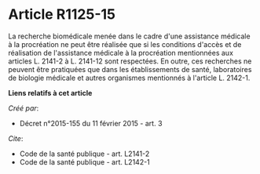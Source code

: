 # Article R1125-15

La recherche biomédicale menée dans le cadre d'une assistance médicale à la procréation ne peut être réalisée que si les
conditions d'accès et de réalisation de l'assistance médicale à la procréation mentionnées aux articles L. 2141-2 à L.
2141-12 sont respectées. En outre, ces recherches ne peuvent être pratiquées que dans les établissements de santé,
laboratoires de biologie médicale et autres organismes mentionnés à l'article L. 2142-1.

**Liens relatifs à cet article**

_Créé par_:

  - Décret n°2015-155 du 11 février 2015 - art. 3

_Cite_:

  - Code de la santé publique - art. L2141-2
  - Code de la santé publique - art. L2142-1
